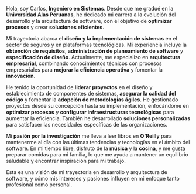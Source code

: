 Hola, soy Carlos, **Ingeniero en Sistemas**. Desde que me gradué en la **Universidad Alas Peruanas**, he dedicado mi carrera a la evolución del desarrollo y la arquitectura de software, con el objetivo de **optimizar procesos** y crear **soluciones eficientes**.

Mi trayectoria abarca el **diseño y la implementación de sistemas** en el sector de seguros y en plataformas tecnológicas. Mi experiencia incluye la **obtención de requisitos**, **administración de planeamiento de software** y **especificación de diseño**. Actualmente, me especializo en **arquitectura empresarial**, combinando conocimientos técnicos con procesos empresariales para **mejorar la eficiencia operativa** y fomentar la **innovación**.

He tenido la oportunidad de **liderar proyectos** en el diseño y establecimiento de componentes de sistemas, **asegurar la calidad del código** y fomentar la **adopción de metodologías ágiles**. He gestionado proyectos desde su concepción hasta su implementación, enfocándome en **optimizar procesos** y **configurar infraestructuras tecnológicas** para aumentar la eficiencia. También he desarrollado **soluciones personalizadas** para satisfacer las necesidades específicas de las organizaciones.

Mi **pasión por la investigación** me lleva a leer libros en **O'Reilly** para mantenerme al día con las últimas tendencias y tecnologías en el ámbito del software. En mi tiempo libre, disfruto de la **música** y la **cocina**, y me gusta preparar comidas para mi familia, lo que me ayuda a mantener un equilibrio saludable y encontrar inspiración para mi trabajo.

Esta es una visión de mi trayectoria en desarrollo y arquitectura de software, y cómo mis intereses y pasiones influyen en mi enfoque tanto profesional como personal.
